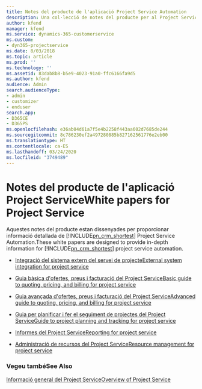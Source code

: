 ```yaml
---
title: Notes del producte de l'aplicació Project Service Automation
description: Una col·lecció de notes del producte per al Project Service
author: kfend
manager: kfend
ms.service: dynamics-365-customerservice
ms.custom:
- dyn365-projectservice
ms.date: 8/03/2018
ms.topic: article
ms.prod: ''
ms.technology: ''
ms.assetid: 83dab8b8-b5e9-4023-91a0-ffc6166fa9d5
ms.author: kfend
audience: Admin
search.audienceType:
- admin
- customizer
- enduser
search.app:
- D365CE
- D365PS
ms.openlocfilehash: e36ab04d61a7f5e4b2258f443aa602d7685de244
ms.sourcegitcommit: 8c786230ef2a497280885b827162561776e2eb00
ms.translationtype: HT
ms.contentlocale: ca-ES
ms.lasthandoff: 03/24/2020
ms.locfileid: "3749489"
---
```

# <a name="white-papers-for-project-service"></a><span data-ttu-id="bd911-103">Notes del producte de l'aplicació Project Service</span><span class="sxs-lookup"><span data-stu-id="bd911-103">White papers for Project Service</span></span>

<span data-ttu-id="bd911-104">Aquestes notes del producte estan dissenyades per proporcionar informació detallada de [!INCLUDE[pn_crm_shortest](../includes/pn-crm-shortest.md)] Project Service Automation.</span><span class="sxs-lookup"><span data-stu-id="bd911-104">These white papers are designed to provide in-depth information for [!INCLUDE[pn_crm_shortest](../includes/pn-crm-shortest.md)] project service automation.</span></span>

-   [<span data-ttu-id="bd911-105">Integració del sistema extern del servei de projecte</span><span class="sxs-lookup"><span data-stu-id="bd911-105">External system integration for project service</span></span>](https://go.microsoft.com/fwlink/?LinkId=825445)

-   [<span data-ttu-id="bd911-106">Guia bàsica d'ofertes, preus i facturació del Project Service</span><span class="sxs-lookup"><span data-stu-id="bd911-106">Basic guide to quoting, pricing, and billing for project service</span></span>](https://go.microsoft.com/fwlink/?LinkId=825241)

-   [<span data-ttu-id="bd911-107">Guia avançada d'ofertes, preus i facturació del Project Service</span><span class="sxs-lookup"><span data-stu-id="bd911-107">Advanced guide to quoting, pricing, and billing for project service</span></span>](https://go.microsoft.com/fwlink/?LinkId=825242)

-   [<span data-ttu-id="bd911-108">Guia per planificar i fer el seguiment de projectes del Project Service</span><span class="sxs-lookup"><span data-stu-id="bd911-108">Guide to project planning and tracking for project service</span></span>](https://go.microsoft.com/fwlink/?LinkId=825243)

-   [<span data-ttu-id="bd911-109">Informes del Project Service</span><span class="sxs-lookup"><span data-stu-id="bd911-109">Reporting for project service</span></span>](https://go.microsoft.com/fwlink/?LinkId=825446)

-   [<span data-ttu-id="bd911-110">Administració de recursos del Project Service</span><span class="sxs-lookup"><span data-stu-id="bd911-110">Resource management for project service</span></span>](https://go.microsoft.com/fwlink/?LinkId=825244)

### <a name="see-also"></a><span data-ttu-id="bd911-111">Vegeu també</span><span class="sxs-lookup"><span data-stu-id="bd911-111">See Also</span></span>
 [<span data-ttu-id="bd911-112">Informació general del Project Service</span><span class="sxs-lookup"><span data-stu-id="bd911-112">Overview of Project Service</span></span>](../project-service/overview.md)
